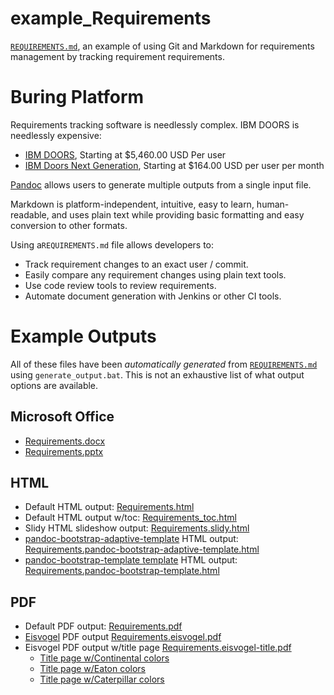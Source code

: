 # example_Requirements

[```REQUIREMENTS.md```](REQUIREMENTS.md), an example of using Git and Markdown for requirements management by tracking requirement requirements.

# Buring Platform

Requirements tracking software is needlessly complex. IBM DOORS is needlessly expensive:

- [IBM DOORS](https://www.ibm.com/us-en/marketplace/requirements-management), Starting at $5,460.00 USD Per user
- [IBM Doors Next Generation](https://www.ibm.com/us-en/marketplace/cloud-requirements-management), Starting at $164.00 USD per user per month

[Pandoc](https://pandoc.org/) allows users to generate multiple outputs from a single input file.

Markdown is platform-independent, intuitive, easy to learn, human-readable, and uses plain text while providing basic formatting and easy conversion to other formats.

Using a```REQUIREMENTS.md``` file allows developers to:

- Track requirement changes to an exact user / commit.
- Easily compare any requirement changes using plain text tools.
- Use code review tools to review requirements.
- Automate document generation with Jenkins or other CI tools.


# Example Outputs

All of these files have been *automatically generated* from [`REQUIREMENTS.md`](REQUIREMENTS.md) using `generate_output.bat`. This is not an exhaustive list of what output options are available.

## Microsoft Office

- [Requirements.docx](https://github.com/jed-frey/example_Requirements/raw/master/output/Requirements.docx)
- [Requirements.pptx](https://github.com/jed-frey/example_Requirements/raw/master/output/Requirements.pptx)

## HTML

- Default HTML output: [Requirements.html](https://htmlpreview.github.io/?https://github.com/jed-frey/example_Requirements/blob/master/output/Requirements.html)
- Default HTML output w/toc: [Requirements_toc.html](https://htmlpreview.github.io/?https://github.com/jed-frey/example_Requirements/blob/master/output/Requirements_toc.html)
- Slidy HTML slideshow output: [Requirements.slidy.html](https://htmlpreview.github.io/?https://github.com/jed-frey/example_Requirements/blob/master/output/Requirements.slidy.html)
- [pandoc-bootstrap-adaptive-template](https://github.com/diversen/pandoc-bootstrap-adaptive-template) HTML output: [Requirements.pandoc-bootstrap-adaptive-template.html](https://htmlpreview.github.io/?https://github.com/jed-frey/example_Requirements/blob/master/output/Requirements.pandoc-bootstrap-adaptive-template.html)
- [pandoc-bootstrap-template template](https://github.com/tonyblundell/pandoc-bootstrap-template) HTML output: [Requirements.pandoc-bootstrap-template.html](https://htmlpreview.github.io/?https://github.com/jed-frey/example_Requirements/blob/master/output/Requirements.pandoc-bootstrap-template.html)


## PDF

- Default PDF output: [Requirements.pdf](output/Requirements.pdf)
- [Eisvogel](https://github.com/Wandmalfarbe/pandoc-latex-template) PDF output [Requirements.eisvogel.pdf](output/Requirements.eisvogel.pdf)
- Eisvogel PDF output w/title page [Requirements.eisvogel-title.pdf](output/Requirements.eisvogel-title.pdf)
   - [Title page w/Continental colors](output/Requirements.eisvogel-title-Continental.pdf)
   - [Title page w/Eaton colors](output/Requirements.eisvogel-title-Eaton.pdf)
   - [Title page w/Caterpillar colors](output/Requirements.eisvogel-title-Cat.pdf)